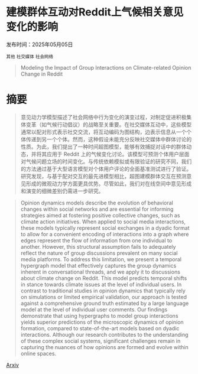 # 建模群体互动对Reddit上气候相关意见变化的影响

发布时间：2025年05月05日

`其他` `社交媒体` `社会网络`

> Modeling the Impact of Group Interactions on Climate-related Opinion Change in Reddit

# 摘要

> 意见动力学模型描述了社会网络中行为变化的演变过程，对制定促进积极集体变革（如气候行动倡议）的战略至关重要。在社交媒体互动中，这些模型通常以配对形式表示社交交流，将互动编码为图结构，边表示信息从一个个体传递到另一个个体。然而，这种假设未能充分反映社交媒体中群体讨论的性质。为此，我们提出了一种时间超图模型，能够有效捕捉对话中的群体动态，并将其应用于 Reddit 上的气候变化讨论。该模型可预测个体用户层面对气候问题立场的时间变化。与传统依赖模拟或有限验证的研究不同，我们的方法通过基于大型语言模型对个体用户评论的全面基准测试进行了验证。研究发现，与基于配对交互的最先进模型相比，超图建模群体交互在预测意见形成的微观动力学方面更具优势。尽管如此，我们对在线空间中意见形成和演变的细微差别仍需进一步研究。

> Opinion dynamics models describe the evolution of behavioral changes within social networks and are essential for informing strategies aimed at fostering positive collective changes, such as climate action initiatives. When applied to social media interactions, these models typically represent social exchanges in a dyadic format to allow for a convenient encoding of interactions into a graph where edges represent the flow of information from one individual to another. However, this structural assumption fails to adequately reflect the nature of group discussions prevalent on many social media platforms. To address this limitation, we present a temporal hypergraph model that effectively captures the group dynamics inherent in conversational threads, and we apply it to discussions about climate change on Reddit. This model predicts temporal shifts in stance towards climate issues at the level of individual users. In contrast to traditional studies in opinion dynamics that typically rely on simulations or limited empirical validation, our approach is tested against a comprehensive ground truth estimated by a large language model at the level of individual user comments. Our findings demonstrate that using hypergraphs to model group interactions yields superior predictions of the microscopic dynamics of opinion formation, compared to state-of-the-art models based on dyadic interactions. Although our research contributes to the understanding of these complex social systems, significant challenges remain in capturing the nuances of how opinions are formed and evolve within online spaces.

[Arxiv](https://arxiv.org/abs/2505.02989)